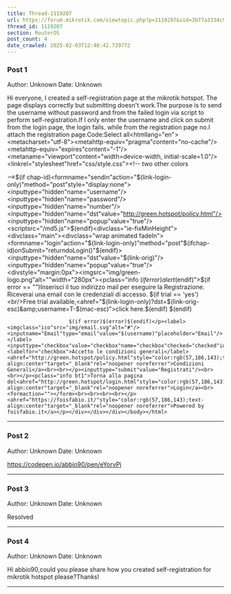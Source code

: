```yaml
---
title: Thread-1119207
url: https://forum.mikrotik.com/viewtopic.php?p=1119207&sid=3b77a3334c914448dbbc02bfdff4c3aa#p1119207
thread_id: 1119207
section: RouterOS
post_count: 4
date_crawled: 2025-02-03T12:48:42.739772
---
```


### Post 1
Author: Unknown
Date: Unknown

Hi everyone, I created a self-registration page at the mikrotik hotspot. The page displays correctly but submitting doesn't work.The purpose is to send the username without password and from the failed login via script to perform self-registration.If I only enter the username and click on submit from the login page, the login fails. while from the registration page no.I attach the registration page.Code:Select all<!doctype html><htmllang="en"><head><metacharset="utf-8"><metahttp-equiv="pragma"content="no-cache"/><metahttp-equiv="expires"content="-1"/><metaname="viewport"content="width=device-width, initial-scale=1.0"/><title>Internet hotspot - Log in</title><linkrel="stylesheet"href="css/style.css"></head><body><!-- two other colors

<body class="lite">
<body class="dark">

-->$(if chap-id)<formname="sendin"action="$(link-login-only)"method="post"style="display:none"><inputtype="hidden"name="username"/><inputtype="hidden"name="password"/><inputtype="hidden"name="number"/><inputtype="hidden"name="dst"value="http://green.hotspot/policy.html"/><inputtype="hidden"name="popup"value="true"/></form><scriptsrc="/md5.js"></script><script>functiondoLogin(){document.sendin.username.value=document.login.username.value;document.sendin.password.value=hexMD5('$(chap-id)'+document.login.password.value+'$(chap-challenge)');document.sendin.submit();returnfalse;}</script>$(endif)<divclass="ie-fixMinHeight"><divclass="main"><divclass="wrap animated fadeIn"><formname="login"action="$(link-login-only)"method="post"$(ifchap-id)onSubmit="returndoLogin()"$(endif)><inputtype="hidden"name="dst"value="$(link-orig)"/><inputtype="hidden"name="popup"value="true"/><divstyle="margin:0px"><imgsrc="img/green-logo.png"alt=""width="280px"><pclass="info $(if error)alert$(endif)">$(if error == "")Inserisci il tuo indirizzo mail per eseguire la Registrazione. Riceverai una email con le credenziali di accesso. $(if trial == 'yes')<br/>Free trial available,<ahref="$(link-login-only)?dst=$(link-orig-esc)&amp;username=T-$(mac-esc)">click here</a>.$(endif)
                        $(endif)
    
                        $(if error)$(error)$(endif)</p><label><imgclass="ico"src="img/email.svg"alt="#"/><inputname="Email"type="email"value="$(username)"placeholder="Email"/></label><inputtype="checkbox"value="checkbox"name="checkbox"checked="checked"id="checkbox"><labelfor="checkbox">Accetto le condizioni generali</label><ahref="http://green.hotspot/policy.html"style="color:rgb(57,186,143);text-align:center"target="_blank"rel="noopener noreferrer">Condizioni Generali</a><br><br></p><inputtype="submit"value="Registrati"/><br><br></p><pclass="info bt1">Torna alla pagina del<ahref="http://green.hotspot/login.html"style="color:rgb(57,186,143);text-align:center"target="_blank"rel="noopener noreferrer">Login</a><br><formaction=""></form><br><br><br><br></p><ahref="https://foisfabio.it/"style="color:rgb(57,186,143);text-align:center"target="_blank"rel="noopener noreferrer">Powered by foisfabio.it</a></p></div></div></div></body></html>

---
### Post 2
Author: Unknown
Date: Unknown

https://codepen.io/abbio90/pen/eYorvPj

---
### Post 3
Author: Unknown
Date: Unknown

Resolved

---
### Post 4
Author: Unknown
Date: Unknown

Hi abbio90,could you please share how you created self-registration for mikrotik hotspot please?Thanks!

---
